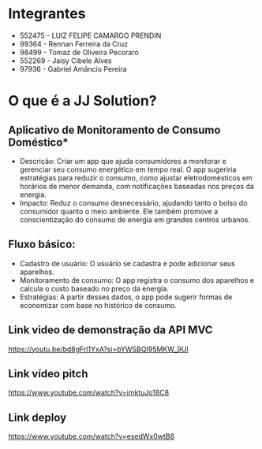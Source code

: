 # Integrantes

- 552475 - LUIZ FELIPE CAMARGO PRENDIN
- 99364 - Rennan Ferreira da Cruz
- 98499 - Tomaz de Oliveira Pecoraro
- 552269 - Jaisy Cibele Alves
- 97936 - Gabriel Amâncio Pereira

# O que é a JJ Solution?

## Aplicativo de Monitoramento de Consumo Doméstico*
   - Descrição: Criar um app que ajuda consumidores a monitorar e gerenciar seu consumo energético em tempo real. O app sugeriria estratégias para reduzir o consumo, como ajustar eletrodomésticos em horários de menor demanda, com notificações baseadas nos preços da energia.
   - Impacto: Reduz o consumo desnecessário, ajudando tanto o bolso do consumidor quanto o meio ambiente. Ele também promove a conscientização do consumo de energia em grandes centros urbanos.

## Fluxo básico:
- Cadastro de usuário: O usuário se cadastra e pode adicionar seus aparelhos.
- Monitoramento de consumo: O app registra o consumo dos aparelhos e calcula o custo baseado no preço da energia.
- Estratégias: A partir desses dados, o app pode sugerir formas de economizar com base no histórico de consumo.

## Link video de demonstração da API MVC 

https://youtu.be/bd8gFrl1YxA?si=bYWSBQI95MKW_9Ul

## Link vídeo pitch

https://www.youtube.com/watch?v=imktuJo18C8

## Link deploy

https://www.youtube.com/watch?v=esedWx0wtB8
  
